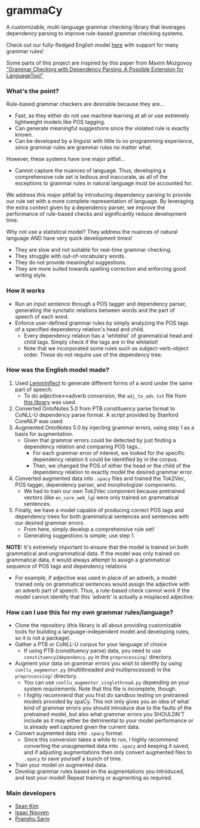 ﻿# grammaCy
A customizable, multi-language grammar checking library that leverages dependency parsing to improve rule-based grammar checking systems. 

Check out our fully-fledged English model [here]() with support for many grammar rules!

Some parts of this project are inspired by this paper from Maxim Mozgovoy ["Grammar Checking with Dependency Parsing: A Possible Extension for LanguageTool"](https://mmozgovoy.dev/papers/mozgovoy11b.pdf)

### What's the point?
Rule-based grammar checkers are desirable because they are...
- Fast, as they either do not use machine learning at all or use extremely lightweight models like POS tagging.
- Can generate meaningful suggestions since the violated rule is exactly known.
- Can be developed by a linguist with little to no programming experience, since grammar rules are grammar rules no matter what.

However, these systems have one major pitfall...
- Cannot capture the nuances of language. Thus, developing a comprehensive rule set is tedious and inaccurate, as all of the exceptions to grammar rules in natural language must be accounted for.

We address this major pitfall by introducing dependency parsing to provide our rule set with a more complete representation of language. By leveraging the extra context given by a dependency parser, we improve the performance of rule-based checks and significantly reduce development time.

Why not use a statistical model? They address the nuances of natural language AND have very quick development times!
- They are slow and not suitable for real-time grammar checking.
- They struggle with out-of-vocabulary words.
- They do not provide meaningful suggestions.
- They are more suited towards spelling correction and enforcing good writing style.

### How it works
- Run an input sentence through a POS tagger and dependency parser, generating the synctatic relations between words and the part of speech of each word.
- Enforce user-defined grammar rules by simply analyzing the POS tags of a specified dependency relation's head and child.
    - Every dependency relation has a 'whitelist' of grammatical head and child tags. Simply check if the tags are in the whitelist!
    - Note that we incorporated some rules such as subject-verb-object order. These do not require use of the dependency tree.

### How was the English model made?
1. Used [LemmInflect](https://github.com/bjascob/LemmInflect) to generate different forms of a word under the same part of speech.
    - To do adjective<->adverb conversion, the `adj_to_adv.txt` file from [this library](https://github.com/gutfeeling/word_forms/tree/master) was used.
2. Converted OntoNotes 5.0 from PTB constituency parse format to CoNLL-U dependency parse format. A script provided by Stanford CoreNLP was used.
3. Augmented OntoNotes 5.0 by injecting grammar errors, using step 1 as a basis for augmentation.
    - Given that grammar errors could be detected by just finding a dependency relation and comparing POS tags...
        - For each grammar error of interest, we looked for the specific dependency relation it could be identified by in the corpus.
        - Then, we changed the POS of either the head or the child of the dependency relation to exactly model the desired grammar error.
4. Converted augmented data into `.spacy` files and trained the Tok2Vec, POS tagger, dependency parser, and morphologizer components.
    - We had to train our own Tok2Vec component because pretrained vectors (like `en_core_web_lg`) were only trained on grammatical sentences.
6. Finally, we have a model capable of producing correct POS tags and dependency trees for both grammatical sentences and sentences with our desired grammar errors.
    - From here, simply develop a comprehensive rule set!
    - Generating suggestions is simple; use step 1.

**NOTE:** It's extremely important to ensure that the model is trained on both grammatical and ungrammatical data. If the model was only trained on grammatical data, it would always attempt to assign a grammatical sequence of POS tags and dependency relations
- For example, if adjective was used in place of an adverb, a model trained only on grammatical sentences would assign the adjective with an adverb part of speech. Thus, a rule-based check cannot work if the model cannot identify that this 'adverb' is actually a misplaced adjective.

### How can I use this for my own grammar rules/language?
- Clone the repository (this library is all about providing customizable tools for building a language-independent model and developing rules, so it is not a package).
- Gather a PTB or CoNLL-U corpus for your language of choice
    - If using PTB (constituency parse) data, you need to use `constituency2dependency.py` in the `preprocessing/` directory.
- Augment your data on grammar errors you wish to identify by using `conllu_augmentor.py` (multithreaded and multiprocessed) in the `preprocessing/` directory.
    - You can use `conllu_augmentor_singlethread.py` depending on your system requirements. Note that this file is incomplete, though.
    - I highly recommend that you first do sandbox testing on pretrained models provided by spaCy. This not only gives you an idea of what kind of grammar errors you should introduce due to the faults of the pretrained model, but also what grammar errors you SHOULDN'T include as it may either be detrimental to your model performance or is already well captured given the current data.
- Convert augmented data into `.spacy` format.
    - Since this conversion takes a while to run, I highly recommend converting the unaugmented data into `.spacy` and keeping it saved, and if adjusting augmentations then only convert augmented files to `.spacy` to save yourself a bunch of time.
- Train your model on augmented data.
- Develop grammar rules based on the augmentations you introduced, and test your model! Repeat training or augmenting as required.

### Main developers
- [Sean Kim](https://github.com/skarokin/)
- [Isaac Nguyen](https://github.com/akuwuh)
- [Pranshu Sarin](https://github.com/PranshuS27)
